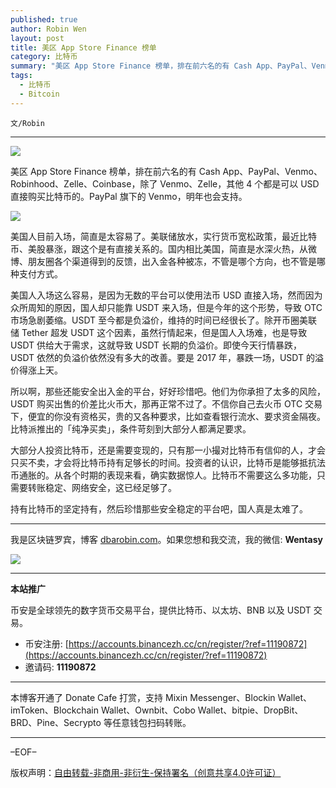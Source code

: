```yaml
---
published: true
author: Robin Wen
layout: post
title: 美区 App Store Finance 榜单
category: 比特币
summary: "美区 App Store Finance 榜单，排在前六名的有 Cash App、PayPal、Venmo、Robinhood、Zelle、Coinbase，除了 Venmo、Zelle，其他 4 个都是可以 USD 直接购买比特币的。PayPal 旗下的 Venmo，明年也会支持。大部分人投资比特币，还是需要变现的，只有那一小撮对比特币有信仰的人，才会只买不卖，才会将比特币持有足够长的时间。投资者的认识，比特币是能够抵抗法币通畅的。从各个时期的表现来看，确实数据惊人。比特币不需要这么多功能，只需要转账稳定、网络安全，这已经足够了。持有比特币的坚定持有，然后珍惜那些安全稳定的平台吧，国人真是太难了。"
tags:
  - 比特币
  - Bitcoin
---
```


`文/Robin`

***

![](https://cdn.dbarobin.com/p31oh50.png)

美区 App Store Finance 榜单，排在前六名的有 Cash App、PayPal、Venmo、Robinhood、Zelle、Coinbase，除了 Venmo、Zelle，其他 4 个都是可以 USD 直接购买比特币的。PayPal 旗下的 Venmo，明年也会支持。

![](https://cdn.dbarobin.com/6hn5gek.png)

美国人目前入场，简直是太容易了。美联储放水，实行货币宽松政策，最近比特币、美股暴涨，跟这个是有直接关系的。国内相比美国，简直是水深火热，从微博、朋友圈各个渠道得到的反馈，出入金各种被冻，不管是哪个方向，也不管是哪种支付方式。

美国人入场这么容易，是因为无数的平台可以使用法币 USD 直接入场，然而因为众所周知的原因，国人却只能靠 USDT 来入场，但是今年的这个形势，导致 OTC 市场急剧萎缩。USDT 至今都是负溢价，维持的时间已经很长了。除开币圈美联储 Tether 超发 USDT 这个因素，虽然行情起来，但是国人入场难，也是导致 USDT 供给大于需求，这就导致 USDT 长期的负溢价。即使今天行情暴跌，USDT 依然的负溢价依然没有多大的改善。要是 2017 年，暴跌一场，USDT 的溢价得涨上天。

所以啊，那些还能安全出入金的平台，好好珍惜吧。他们为你承担了太多的风险，USDT 购买出售的价差比火币大，那再正常不过了。不信你自己去火币 OTC 交易下，便宜的你没有资格买，贵的又各种要求，比如查看银行流水、要求资金隔夜。比特派推出的「纯净买卖」，条件苛刻到大部分人都满足要求。

大部分人投资比特币，还是需要变现的，只有那一小撮对比特币有信仰的人，才会只买不卖，才会将比特币持有足够长的时间。投资者的认识，比特币是能够抵抗法币通胀的。从各个时期的表现来看，确实数据惊人。比特币不需要这么多功能，只需要转账稳定、网络安全，这已经足够了。

持有比特币的坚定持有，然后珍惜那些安全稳定的平台吧，国人真是太难了。

***

我是区块链罗宾，博客 [dbarobin.com](https://dbarobin.com/)。如果您想和我交流，我的微信: **Wentasy**

![](https://cdn.dbarobin.com/v4yywe2.png)

***

**本站推广**

币安是全球领先的数字货币交易平台，提供比特币、以太坊、BNB 以及 USDT 交易。

* 币安注册: [https://accounts.binancezh.cc/cn/register/?ref=11190872](https://accounts.binancezh.cc/cn/register/?ref=11190872)
* 邀请码: **11190872**

***

本博客开通了 Donate Cafe 打赏，支持 Mixin Messenger、Blockin Wallet、imToken、Blockchain Wallet、Ownbit、Cobo Wallet、bitpie、DropBit、BRD、Pine、Secrypto 等任意钱包扫码转账。

<center>
    <div class="--donate-button"
         data-button-id="f8b9df0d-af9a-460d-8258-d3f435445075"
    ></div>
</center>

***

–EOF–

版权声明：[自由转载-非商用-非衍生-保持署名（创意共享4.0许可证）](http://creativecommons.org/licenses/by-nc-nd/4.0/deed.zh)
